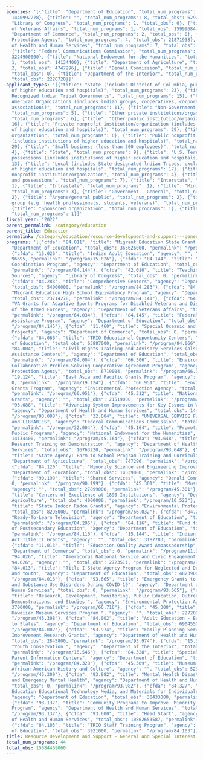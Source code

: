 ```yaml
---
agencies: '[{"title": "Department of Education", "total_num_programs": 15, "total_obs":
  1440992278}, {"title": "", "total_num_programs": 8, "total_obs": 62928989}, {"title":
  "Library of Congress", "total_num_programs": 1, "total_obs": 0}, {"title": "Department
  of Veterans Affairs", "total_num_programs": 1, "total_obs": 15999684}, {"title":
  "Department of Commerce", "total_num_programs": 2, "total_obs": 0}, {"title": "Environmental
  Protection Agency", "total_num_programs": 4, "total_obs": 21871938}, {"title": "Department
  of Health and Human Services", "total_num_programs": 7, "total_obs": 10896673755},
  {"title": "Federal Communications Commission", "total_num_programs": 1, "total_obs":
  3224900000}, {"title": "National Endowment for the Humanities", "total_num_programs":
  1, "total_obs": 14134400}, {"title": "Department of Agriculture", "total_num_programs":
  2, "total_obs": 4747296}, {"title": "Denali Commission", "total_num_programs": 1,
  "total_obs": 0}, {"title": "Department of the Interior", "total_num_programs": 1,
  "total_obs": 2220720}]'
applicant_types: '[{"title": "State (includes District of Columbia, public institutions
  of higher education and hospitals)", "total_num_programs": 23}, {"title": "Federally
  Recognized lndian Tribal Governments", "total_num_programs": 15}, {"title": "Native
  American Organizations (includes lndian groups, cooperatives, corporations, partnerships,
  associations)", "total_num_programs": 11}, {"title": "Non-Government - General",
  "total_num_programs": 5}, {"title": "Other private institutions/organizations",
  "total_num_programs": 6}, {"title": "Other public institution/organization", "total_num_programs":
  16}, {"title": "Private nonprofit institution/organization (includes institutions
  of higher education and hospitals)", "total_num_programs": 29}, {"title": "Profit
  organization", "total_num_programs": 6}, {"title": "Public nonprofit institution/organization
  (includes institutions of higher education and hospitals)", "total_num_programs":
  29}, {"title": "Small business (less than 500 employees)", "total_num_programs":
  4}, {"title": "State", "total_num_programs": 9}, {"title": "U.S. Territories and
  possessions (includes institutions of higher education and hospitals)", "total_num_programs":
  13}, {"title": "Local (includes State-designated lndian Tribes, excludes institutions
  of higher education and hospitals", "total_num_programs": 17}, {"title": "Quasi-public
  nonprofit institution/organization", "total_num_programs": 4}, {"title": "U.S. Territories
  and possessions", "total_num_programs": 7}, {"title": "Interstate", "total_num_programs":
  1}, {"title": "Intrastate", "total_num_programs": 1}, {"title": "Minority group",
  "total_num_programs": 3}, {"title": "Government - General", "total_num_programs":
  2}, {"title": "Anyone/general public", "total_num_programs": 2}, {"title": "Specialized
  group (e.g. health professionals, students, veterans)", "total_num_programs": 1},
  {"title": "Sponsored organization", "total_num_programs": 1}, {"title": "Federal",
  "total_num_programs": 1}]'
fiscal_year: '2022'
parent_permalink: /category/education
parent_title: Education
permalink: /category/education/resource-development-and-support---general-and-special-interest-organizations
programs: '[{"cfda": "84.011", "title": "Migrant Education State Grant Program", "agency":
  "Department of Education", "total_obs": 365626000, "permalink": "/program/84.011"},
  {"cfda": "15.026", "title": "Indian Adult Education", "agency": "", "total_obs":
  96695, "permalink": "/program/15.026"}, {"cfda": "84.144", "title": "Migrant Education
  Coordination Program", "agency": "Department of Education", "total_obs": 3000000,
  "permalink": "/program/84.144"}, {"cfda": "42.010", "title": "Teaching with Primary
  Sources", "agency": "Library of Congress", "total_obs": 0, "permalink": "/program/42.010"},
  {"cfda": "84.283", "title": "Comprehensive Centers", "agency": "Department of Education",
  "total_obs": 54000000, "permalink": "/program/84.283"}, {"cfda": "84.141", "title":
  "Migrant Education High School Equivalency Program", "agency": "Department of Education",
  "total_obs": 23714278, "permalink": "/program/84.141"}, {"cfda": "64.034", "title":
  "VA Grants for Adaptive Sports Programs for Disabled Veterans and Disabled Members
  of the Armed Forces", "agency": "Department of Veterans Affairs", "total_obs": 15999684,
  "permalink": "/program/64.034"}, {"cfda": "84.145", "title": "Federal Real Property
  Assistance Program", "agency": "Department of Education", "total_obs": 0, "permalink":
  "/program/84.145"}, {"cfda": "11.460", "title": "Special Oceanic and Atmospheric
  Projects", "agency": "Department of Commerce", "total_obs": 0, "permalink": "/program/11.460"},
  {"cfda": "84.066", "title": "TRIO Educational Opportunity Centers", "agency": "Department
  of Education", "total_obs": 63887000, "permalink": "/program/84.066"}, {"cfda":
  "84.004", "title": "Civil Rights Training and Advisory Services (also known as Equity
  Assistance Centers)", "agency": "Department of Education", "total_obs": 6526000,
  "permalink": "/program/84.004"}, {"cfda": "66.306", "title": "Environmental Justice
  Collaborative Problem-Solving Cooperative Agreement Program", "agency": "Environmental
  Protection Agency", "total_obs": 6719004, "permalink": "/program/66.306"}, {"cfda":
  "19.124", "title": "East Asia and Pacific Grants Program", "agency": "", "total_obs":
  0, "permalink": "/program/19.124"}, {"cfda": "66.951", "title": "Environmental Education
  Grants Program", "agency": "Environmental Protection Agency", "total_obs": 3157934,
  "permalink": "/program/66.951"}, {"cfda": "45.312", "title": "National Leadership
  Grants", "agency": "", "total_obs": 21519000, "permalink": "/program/45.312"}, {"cfda":
  "93.088", "title": "Advancing System Improvements for Key Issues in Women''s Health",
  "agency": "Department of Health and Human Services", "total_obs": 14411148, "permalink":
  "/program/93.088"}, {"cfda": "32.004", "title": "UNIVERSAL SERVICE FUND - SCHOOLS
  and LIBRARIES", "agency": "Federal Communications Commission", "total_obs": 3224900000,
  "permalink": "/program/32.004"}, {"cfda": "45.164", "title": "Promotion of the Humanities
  Public Programs", "agency": "National Endowment for the Humanities", "total_obs":
  14134400, "permalink": "/program/45.164"}, {"cfda": "93.648", "title": "Child Welfare
  Research Training or Demonstration ", "agency": "Department of Health and Human
  Services", "total_obs": 16763220, "permalink": "/program/93.648"}, {"cfda": "10.531",
  "title": "State Agency: Farm to School Program Training and Curricula", "agency":
  "Department of Agriculture", "total_obs": 747296, "permalink": "/program/10.531"},
  {"cfda": "84.120", "title": "Minority Science and Engineering Improvement", "agency":
  "Department of Education", "total_obs": 14539000, "permalink": "/program/84.120"},
  {"cfda": "90.199", "title": "Shared Services", "agency": "Denali Commission", "total_obs":
  0, "permalink": "/program/90.199"}, {"cfda": "45.301", "title": "Museums for America",
  "agency": "", "total_obs": 27899000, "permalink": "/program/45.301"}, {"cfda": "10.523",
  "title": "Centers of Excellence at 1890 Institutions", "agency": "Department of
  Agriculture", "total_obs": 4000000, "permalink": "/program/10.523"}, {"cfda": "66.032",
  "title": "State Indoor Radon Grants", "agency": "Environmental Protection Agency",
  "total_obs": 8295000, "permalink": "/program/66.032"}, {"cfda": "84.295", "title":
  "Ready-To-Learn Television", "agency": "Department of Education", "total_obs": 30500000,
  "permalink": "/program/84.295"}, {"cfda": "84.116", "title": "Fund for the Improvement
  of Postsecondary Education", "agency": "Department of Education", "total_obs": 76000000,
  "permalink": "/program/84.116"}, {"cfda": "15.144", "title": "Indian Child Welfare
  Act Title II Grants", "agency": "", "total_obs": 3187783, "permalink": "/program/15.144"},
  {"cfda": "11.013", "title": "Education Quality Award Ambassadorship", "agency":
  "Department of Commerce", "total_obs": 0, "permalink": "/program/11.013"}, {"cfda":
  "94.026", "title": "AmeriCorps National Service and Civic Engagement Research Competition
  94.026", "agency": "", "total_obs": 2723511, "permalink": "/program/94.026"}, {"cfda":
  "84.013", "title": "Title I State Agency Program for Neglected and Delinquent Children
  and Youth", "agency": "Department of Education", "total_obs": 48239000, "permalink":
  "/program/84.013"}, {"cfda": "93.665", "title": "Emergency Grants to Address Mental
  and Substance Use Disorders During COVID-19", "agency": "Department of Health and
  Human Services", "total_obs": 0, "permalink": "/program/93.665"}, {"cfda": "66.716",
  "title": "Research, Development, Monitoring, Public Education, Outreach, Training,
  Demonstrations, and Studies ", "agency": "Environmental Protection Agency", "total_obs":
  3700000, "permalink": "/program/66.716"}, {"cfda": "45.308", "title": "Native American/Native
  Hawaiian Museum Services Program ", "agency": "", "total_obs": 2272000, "permalink":
  "/program/45.308"}, {"cfda": "84.002", "title": "Adult Education - Basic Grants
  to States", "agency": "Department of Education", "total_obs": 690455000, "permalink":
  "/program/84.002"}, {"cfda": "93.974", "title": "Family Planning Service Delivery
  Improvement Research Grants", "agency": "Department of Health and Human Services",
  "total_obs": 2845800, "permalink": "/program/93.974"}, {"cfda": "15.546", "title":
  "Youth Conservation ", "agency": "Department of the Interior", "total_obs": 2220720,
  "permalink": "/program/15.546"}, {"cfda": "84.328", "title": "Special Education
  Parent Information Centers", "agency": "Department of Education", "total_obs": 30152000,
  "permalink": "/program/84.328"}, {"cfda": "45.309", "title": "Museum Grants for
  African American History and Culture", "agency": "", "total_obs": 5231000, "permalink":
  "/program/45.309"}, {"cfda": "93.982", "title": "Mental Health Disaster Assistance
  and Emergency Mental Health", "agency": "Department of Health and Human Services",
  "total_obs": 0, "permalink": "/program/93.982"}, {"cfda": "84.327", "title": "Special
  Education Educational Technology Media, and Materials for Individuals with Disabilities",
  "agency": "Department of Education", "total_obs": 30433000, "permalink": "/program/84.327"},
  {"cfda": "93.137", "title": "Community Programs to Improve  Minority Health Grant
  Program", "agency": "Department of Health and Human Services", "total_obs": 0, "permalink":
  "/program/93.137"}, {"cfda": "93.600", "title": "Head Start", "agency": "Department
  of Health and Human Services", "total_obs": 10862653587, "permalink": "/program/93.600"},
  {"cfda": "84.103", "title": "TRIO Staff Training Program", "agency": "Department
  of Education", "total_obs": 3921000, "permalink": "/program/84.103"}]'
title: Resource Development and Support - General and Special Interest Organizations
total_num_programs: 44
total_obs: 15684469060
---
```

